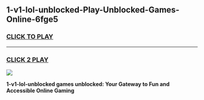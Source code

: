
## 1-v1-lol-unblocked-Play-Unblocked-Games-Online-6fge5
<h3>
<a href="https://premium76.site?title=1-v1-lol-unblocked&ref=25A">CLICK TO PLAY</a></h3>
<hr>

<h3>
<a href="https://premium76.site?title=1-v1-lol-unblocked&ref=25A">CLICK 2 PLAY</a>
  
</h3>

<a href="https://premium76.site?title=1-v1-lol-unblocked&ref=25A"><img src="https://clearcache.store/games.png"></a>


**1-v1-lol-unblocked games unblocked: Your Gateway to Fun and Accessible Online Gaming**

